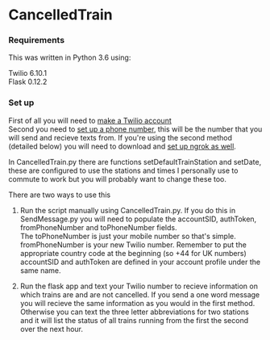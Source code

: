 # CancelledTrain

### Requirements
This was written in Python 3.6 using:

Twilio 6.10.1  
Flask 0.12.2


### Set up
First of all you will need to [make a Twilio account](https://www.twilio.com/try-twilio)  
Second you need to [set up a phone number](https://www.twilio.com/docs/quickstart/python/sms#sign-up-for-twilio-and-get-a-phone-number), this will be the number that you will send and recieve texts from. If you're using the second method (detailed below) you will need to download and [set up ngrok as well](https://www.twilio.com/docs/quickstart/python/sms#allow-twilio-to-talk-to-your-flask-application).

In CancelledTrain.py there are functions setDefaultTrainStation and setDate, these are configured to use the stations and times I personally use to commute to work but you will probably want to change these too.

There are two ways to use this  
1) Run the script manually using CancelledTrain.py. If you do this in SendMessage.py you will need to populate the accountSID, authToken, fromPhoneNumber and toPhoneNumber fields.  
The toPhoneNumber is just your mobile number so that's simple. fromPhoneNumber is your new Twilio number. Remember to put the appropriate country code at the beginning (so +44 for UK numbers)  
accountSID and authToken are defined in your account profile under the same name.  

2) Run the flask app and text your Twilio number to recieve information on which trains are and are not cancelled. If you send a one word message you will recieve the same information as you would in the first method. Otherwise you can text the three letter abbreviations for two stations and it will list the status of all trains running from the first the second over the next hour. 



